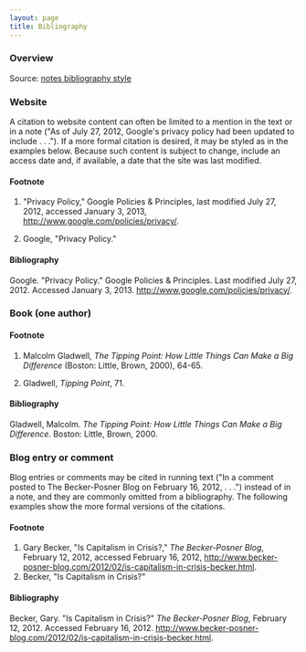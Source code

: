 ```yaml
---
layout: page
title: Bibliography
---
```


### Overview 

Source: [notes bibliography style](http://www.press.uchicago.edu/books/turabian/turabian_citationguide.html)


### Website

A citation to website content can often be limited to a mention in the text or in a note ("As of July 27, 2012, Google's privacy policy had been updated to include . . ."). If a more formal citation is desired, it may be styled as in the examples below. Because such content is subject to change, include an access date and, if available, a date that the site was last modified.

#### Footnote

1. "Privacy Policy," Google Policies & Principles, last modified July 27, 2012, accessed January 3, 2013, http://www.google.com/policies/privacy/.

2. Google, "Privacy Policy."

#### Bibliography
Google. "Privacy Policy." Google Policies & Principles. Last modified July 27, 2012. Accessed January 3, 2013. http://www.google.com/policies/privacy/.

### Book (one author)

#### Footnote

1. Malcolm Gladwell, *The Tipping Point: How Little Things Can Make a Big Difference* (Boston: Little, Brown, 2000), 64-65.

2. Gladwell, *Tipping Point*, 71.

#### Bibliography

Gladwell, Malcolm. *The Tipping Point: How Little Things Can Make a Big Difference.* Boston: Little, Brown, 2000.

### Blog entry or comment

Blog entries or comments may be cited in running text ("In a comment posted to The Becker-Posner Blog on February 16, 2012, . . .") instead of in a note, and they are commonly omitted from a bibliography. The following examples show the more formal versions of the citations.

#### Footnote
1. Gary Becker, "Is Capitalism in Crisis?," *The Becker-Posner Blog*, February 12, 2012, accessed February 16, 2012, http://www.becker-posner-blog.com/2012/02/is-capitalism-in-crisis-becker.html.
2. Becker, "Is Capitalism in Crisis?"

#### Bibliography
Becker, Gary. "Is Capitalism in Crisis?" *The Becker-Posner Blog*, February 12, 2012. Accessed February 16, 2012. http://www.becker-posner-blog.com/2012/02/is-capitalism-in-crisis-becker.html.




